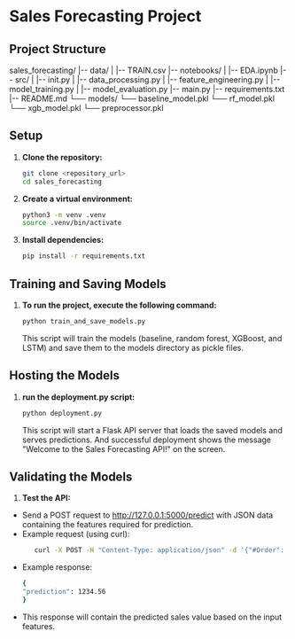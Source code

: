 # Sales Forecasting Project
## Project Structure
sales_forecasting/
|-- data/
| |-- TRAIN.csv
|-- notebooks/
| |-- EDA.ipynb
|-- src/
| |-- init.py
| |-- data_processing.py
| |-- feature_engineering.py
| |-- model_training.py
| |-- model_evaluation.py
|-- main.py
|-- requirements.txt
|-- README.md
└── models/
    └── baseline_model.pkl
    └── rf_model.pkl
    └── xgb_model.pkl
    └── preprocessor.pkl

## Setup

1. **Clone the repository:**
   ```sh
   git clone <repository_url>
   cd sales_forecasting

2. **Create a virtual environment:**
   ```sh
   python3 -m venv .venv
   source .venv/bin/activate

3. **Install dependencies:**
   ```sh
   pip install -r requirements.txt

## Training and Saving Models
1. **To run the project, execute the following command:**
   ```sh
   python train_and_save_models.py
   ```
   This script will train the models (baseline, random forest, XGBoost, and LSTM) and save them to the models directory as pickle files.

## Hosting the Models
1. **run the deployment.py script:**
   ```sh
   python deployment.py
   ```
   This script will start a Flask API server that loads the saved models and serves predictions. And successful deployment shows the message "Welcome to the Sales Forecasting API!" on the screen.

## Validating the Models
1. **Test the API:**
+ Send a POST request to http://127.0.0.1:5000/predict with JSON data containing the features required for prediction.
+ Example request (using curl):
   ```sh
      curl -X POST -H "Content-Type: application/json" -d '{"#Order": 10, "Year": 2023, "Month": 12, "Week": 50, "Day": 24, "DayOfWeek": 6, "Sales_Last_Week": 1500}' http://127.0.0.1:5000/predict
   ```
+ Example response:
   ```sh
   {
   "prediction": 1234.56
   }
   ```
+ This response will contain the predicted sales value based on the input features.








